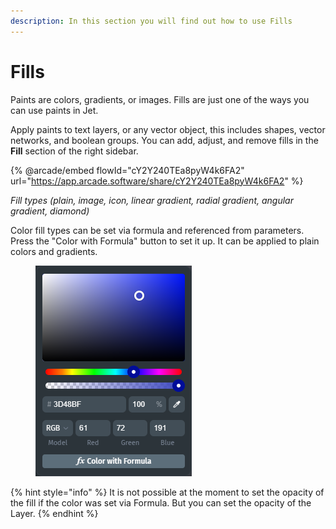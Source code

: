 ```yaml
---
description: In this section you will find out how to use Fills
---
```


# Fills

Paints are colors, gradients, or images. Fills are just one of the ways you can use paints in Jet.

Apply paints to text layers, or any vector object, this includes shapes, vector networks, and boolean groups. You can add, adjust, and remove fills in the **Fill** section of the right sidebar.

{% @arcade/embed flowId="cY2Y240TEa8pyW4k6FA2" url="https://app.arcade.software/share/cY2Y240TEa8pyW4k6FA2" %}

_Fill types (plain, image, icon, linear gradient, radial gradient, angular gradient, diamond)_

Color fill types can be set via formula and referenced from parameters. Press the "Color with Formula" button to set it up. It can be applied to plain colors and gradients.

<figure><img src="../../.gitbook/assets/image (1) (1) (1) (1) (1) (1) (1) (1).png" alt=""><figcaption></figcaption></figure>

{% hint style="info" %}
It is not possible at the moment to set the opacity of the fill if the color was set via Formula. But you can set the opacity of the Layer.
{% endhint %}
